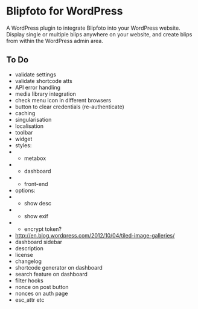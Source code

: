 # Blipfoto for WordPress

A WordPress plugin to integrate Blipfoto into your WordPress website. Display single or multiple blips anywhere on your website, and create blips from within the WordPress admin area.

## To Do

* validate settings
* validate shortcode atts
* API error handling
* media library integration
* check menu icon in different browsers
* button to clear credentials (re-authenticate)
* caching
* singularisation
* localisation
* toolbar
* widget
* styles:
* - metabox
* - dashboard
* - front-end
* options:
* - show desc
* - show exif
* - encrypt token?
* http://en.blog.wordpress.com/2012/10/04/tiled-image-galleries/
* dashboard sidebar
* description
* license
* changelog
* shortcode generator on dashboard
* search feature on dashboard
* filter hooks
* nonce on post button
* nonces on auth page
* esc_attr etc

